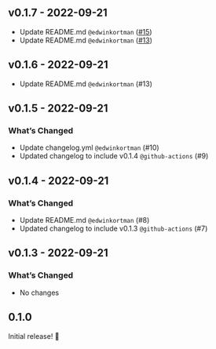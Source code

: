 ## v0.1.7 - 2022-09-21

- Update README.md `@edwinkortman` ([#15](https://github.com/edwinkortman/studious-funicular/pull/15))
- Update README.md `@edwinkortman` ([#13](https://github.com/edwinkortman/studious-funicular/pull/13))

## v0.1.6 - 2022-09-21

- Update README.md `@edwinkortman` (#13)

## v0.1.5 - 2022-09-21

### What’s Changed

- Update changelog.yml `@edwinkortman` (#10)
- Updated changelog to include v0.1.4 `@github-actions` (#9)

## v0.1.4 - 2022-09-21

### What’s Changed

- Update README.md `@edwinkortman` (#8)
- Updated changelog to include v0.1.3 `@github-actions` (#7)

## v0.1.3 - 2022-09-21

### What’s Changed

- No changes

## 0.1.0

Initial release! 🌈
